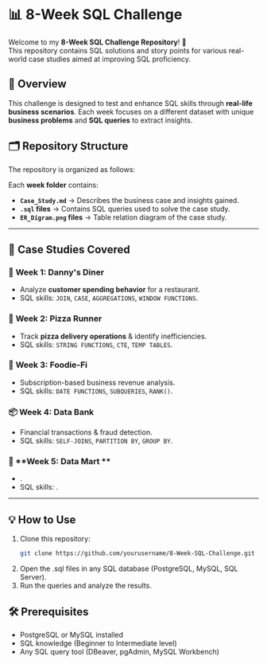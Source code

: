 # 📊 8-Week SQL Challenge

Welcome to my **8-Week SQL Challenge Repository**! 🎯  
This repository contains SQL solutions and story points for various real-world case studies aimed at improving SQL proficiency.  

## 📌 **Overview**
This challenge is designed to test and enhance SQL skills through **real-life business scenarios**. Each week focuses on a different dataset with unique **business problems** and **SQL queries** to extract insights.  

## 🗂️ **Repository Structure**
The repository is organized as follows:



Each **week folder** contains:  
- **`Case_Study.md`** → Describes the business case and insights gained.  
- **`.sql` files** → Contains SQL queries used to solve the case study.  
- **`ER_Digram.png` files** → Table relation diagram of the case study.

---

## 🚀 **Case Studies Covered**
### 🏪 **Week 1: Danny's Diner**
- Analyze **customer spending behavior** for a restaurant.  
- SQL skills: `JOIN`, `CASE`, `AGGREGATIONS`, `WINDOW FUNCTIONS`.  

### 🛒 **Week 2: Pizza Runner**
- Track **pizza delivery operations** & identify inefficiencies.  
- SQL skills: `STRING FUNCTIONS`, `CTE`, `TEMP TABLES`.  

### 🏦 **Week 3: Foodie-Fi**
- Subscription-based business revenue analysis.  
- SQL skills: `DATE FUNCTIONS`, `SUBQUERIES`, `RANK()`.  

### 📦 **Week 4: Data Bank**
- Financial transactions & fraud detection.  
- SQL skills: `SELF-JOINS`, `PARTITION BY`, `GROUP BY`.  

### 🏥 **Week 5: Data Mart **
- .  
- SQL skills: .  


---

## 💡 **How to Use**
1. Clone this repository:  
   ```bash
   git clone https://github.com/yourusername/8-Week-SQL-Challenge.git
2. Open the .sql files in any SQL database (PostgreSQL, MySQL, SQL Server).
3. Run the queries and analyze the results.

## 🛠 Prerequisites
-  PostgreSQL or MySQL installed
-  SQL knowledge (Beginner to Intermediate level)
-  Any SQL query tool (DBeaver, pgAdmin, MySQL Workbench)